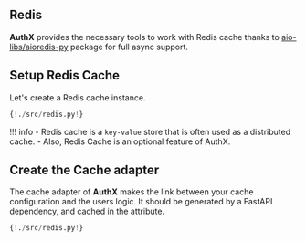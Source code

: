 ## Redis

**AuthX** provides the necessary tools to work with Redis cache thanks to [aio-libs/aioredis-py](https://github.com/aio-libs/aioredis-py) package for full async support.

## Setup Redis Cache

Let's create a Redis cache instance.

```py hl_lines="8-16"
{!./src/redis.py!}
```

!!! info
    - Redis cache is a `key-value` store that is often used as a distributed cache.
    - Also, Redis Cache is an optional feature of AuthX.

## Create the Cache adapter

The cache adapter of **AuthX** makes the link between your cache configuration and the users logic. It should be generated by a FastAPI dependency, and cached in the attribute.

```py hl_lines="5 21"
{!./src/redis.py!}
```
